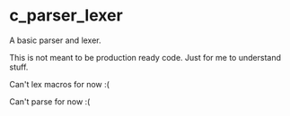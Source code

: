 # c_parser_lexer
A basic parser and lexer.

This is not meant to be production ready code. Just for me to understand stuff.

Can't lex macros for now :(

Can't parse for now :(
